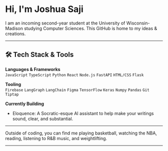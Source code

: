 # Hi, I'm Joshua Saji

I am an incoming second-year student at the University of Wisconsin-Madison studying Computer Sciences. This GitHub is home to my ideas & creations.

---

## 🛠️ Tech Stack & Tools

**Languages & Frameworks**  
`JavaScript` `TypeScript` `Python` `React` `Node.js` `FastAPI` `HTML/CSS` `Flask` 

**Tooling**  
`Firebase` `LangGraph` `LangChain` `Figma` `TensorFlow` `Keras` `Numpy` `Pandas` `Git` `Tiptap` 

**Currently Building**  
- Eloquence: A Socratic-esque AI assistant to help make your writings sound, clear, and substantial.

---
Outside of coding, you can find me playing basketball, watching the NBA, reading, listening to R&B music, and weightlifting.

---
